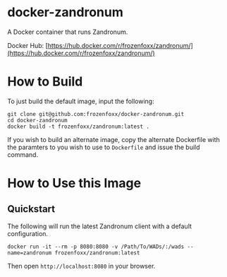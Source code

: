 # docker-zandronum
A Docker container that runs Zandronum.

Docker Hub: [https://hub.docker.com/r/frozenfoxx/zandronum/](https://hub.docker.com/r/frozenfoxx/zandronum/)

# How to Build

To just build the default image, input the following:

```
git clone git@github.com:frozenfoxx/docker-zandronum.git
cd docker-zandronum
docker build -t frozenfoxx/zandronum:latest .
```

If you wish to build an alternate image, copy the alternate Dockerfile with the paramters to you wish to use to `Dockerfile` and issue the build command.

# How to Use this Image
## Quickstart

The following will run the latest Zandronum client with a default configuration.

```
docker run -it --rm -p 8080:8080 -v /Path/To/WADs/:/wads --name=zandronum frozenfoxx/zandronum:latest
```

Then open `http://localhost:8080` in your browser.

